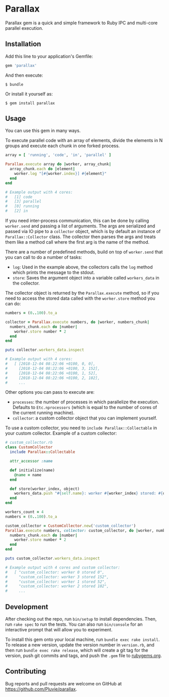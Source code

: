# Parallax

Parallax gem is a quick and simple framework to Ruby IPC and multi-core parallel execution.

## Installation

Add this line to your application's Gemfile:

```ruby
gem 'parallax'
```

And then execute:

    $ bundle

Or install it yourself as:

    $ gem install parallax

## Usage

You can use this gem in many ways.

To execute parallel code with an array of elements, divide the elements in N groups and execute each chunk in one forked process.

```ruby
array = [ 'running', 'code', 'in', 'parallel' ]

Parallax.execute array do |worker, array_chunk|
  array_chunk.each do |element|
    worker.log "[#{worker.index}] #{element}"
  end
end

# Example output with 4 cores:
#   [1] code
#   [3] parallel
#   [0] running
#   [2] in
```

If you need inter-process communication, this can be done by calling `worker.send` and passing a list of arguments. The args are serialized and passed via IO pipe to a `collector` object, which is by default an instance of `Parallax::Collector` class. The collector then parses the args and treats them like a method call where the first arg is the name of the method.

There are a number of predefined methods, build on top of `worker.send` that you can call to do a number of tasks:
* `log`: Used in the example above, the collectors calls the `log` method which prints the message to the stdout.
* `store`: Saves the argument object into a variable called `workers_data` in the collector.

The collector object is returned by the `Parallax.execute` method, so if you need to access the stored data called with the `worker.store` method you can do:

```ruby
numbers = (0..100).to_a

collector = Parallax.execute numbers, do |worker, numbers_chunk|
  numbers_chunk.each do |number|
    worker.store number * 2
  end
end

puts collector.workers_data.inspect

# Example output with 4 cores:
#   [ [2018-12-04 08:22:06 +0100, 0, 0],
#     [2018-12-04 08:22:06 +0100, 3, 152],
#     [2018-12-04 08:22:06 +0100, 1, 52],
#     [2018-12-04 08:22:06 +0100, 2, 102],
#     ...
```

Other options you can pass to execute are:
* `processes`: the number of processes in which parallelize the execution. Defaults to `Etc.nprocessors` (which is equal to the number of cores of the current running machine).
* `collector`: a custom collector object that you can implement yourself.

To use a custom collector, you need to `include Parallax::Collectable` in your custom collector. Example of a custom collector:

```ruby
# custom_collector.rb
class CustomCollector
  include Parallax::Collectable

  attr_accessor :name

  def initialize(name)
    @name = name
  end

  def store(worker_index, object)
    workers_data.push "#{self.name}: worker #{worker_index} stored: #{object}"
  end
end
```

```ruby
workers_count = 4
numbers = (0..100).to_a

custom_collector = CustomCollector.new('custom_collector')
Parallax.execute numbers, collector: custom_collector, do |worker, numbers_chunk|
  numbers_chunk.each do |number|
    worker.store number * 2
  end
end

puts custom_collector.workers_data.inspect

# Example output with 4 cores and custom collector:
#   [ "custom_collector: worker 0 stored 0",
#     "custom_collector: worker 3 stored 152",
#     "custom_collector: worker 1 stored 52",
#     "custom_collector: worker 2 stored 102",
#     ...
```

## Development

After checking out the repo, run `bin/setup` to install dependencies. Then, run `rake spec` to run the tests. You can also run `bin/console` for an interactive prompt that will allow you to experiment.

To install this gem onto your local machine, run `bundle exec rake install`. To release a new version, update the version number in `version.rb`, and then run `bundle exec rake release`, which will create a git tag for the version, push git commits and tags, and push the `.gem` file to [rubygems.org](https://rubygems.org).

## Contributing

Bug reports and pull requests are welcome on GitHub at https://github.com/Pluvie/parallax.
